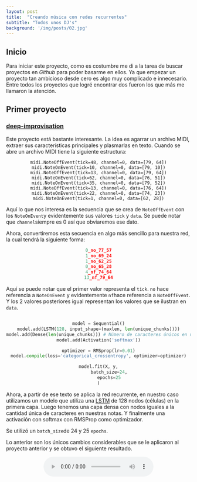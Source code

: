```yaml
---
layout: post
title:  "Creando música con redes recurrentes"
subtitle: "Todos unos DJ's"
background: '/img/posts/02.jpg'
---
```


## Inicio

Para iniciar este proyecto, como es costumbre me di a la tarea de buscar proyectos en
*Github* para poder basarme en ellos. Ya que empezar un proyecto tan ambicioso desde cero es algo
muy complicado e innecesario. Entre todos los proyectos que logré encontrar dos fueron los que más
me llamaron la atención.

## Primer proyecto

### [deep-improvisation](https://github.com/tatsuyah/deep-improvisation)

Este proyecto está bastante interesante. La idea es agarrar un archivo MIDI, extraer sus características
principales y plasmarlas en texto. Cuando se abre un archivo MIDI tiene la siguiente estructura:

<center>

```
midi.NoteOffEvent(tick=48, channel=0, data=[79, 64])
midi.NoteOnEvent(tick=10, channel=0, data=[79, 10])
midi.NoteOffEvent(tick=13, channel=0, data=[79, 64])
midi.NoteOnEvent(tick=62, channel=0, data=[76, 51])
midi.NoteOnEvent(tick=35, channel=0, data=[79, 52])
midi.NoteOffEvent(tick=13, channel=0, data=[76, 64])
midi.NoteOnEvent(tick=22, channel=0, data=[74, 23])
midi.NoteOnEvent(tick=1, channel=0, data=[62, 28])
```

</center>

Aquí lo que nos interesa es la secuencia que se crea de `NoteOffEvent` con los `NoteOnEvent`y evidentemente
sus valores `tick` y `data`. Se puede notar que `channel`siempre es 0 así que obviaremos ese dato.

Ahora, convertiremos esta secuencia en algo más sencillo para nuestra red, la cual tendrá la siguiente
forma:

<center>

```python
0_no_77_57
1_no_69_24
1_no_62_25
0_no_65_28
4_nf_74_64
13_nf_79_64
```
</center>

Aquí se puede notar que el primer valor representa el `tick`. `no` hace referencia a `NoteOnEvent` y
evidentemente `nf`hace referencia a `NoteOffEvent`. Y los 2 valores posteriores igual representan los
valores que se ilustran en `data`.

<center>

```python

model = Sequential()
model.add(LSTM(128, input_shape=(maxlen, len(unique_chunks))))
model.add(Dense(len(unique_chunks))) # Número de caracteres únicos en nuestra cadena.
model.add(Activation('softmax'))

optimizer = RMSprop(lr=0.01)
model.compile(loss='categorical_crossentropy', optimizer=optimizer)

model.fit(X, y,
        batch_size=24,
        epochs=25
)

```

</center>

Ahora, a partir de ese texto se aplica la red recurrente, en nuestro caso utilizamos un modelo que utiliza
una [LSTM](https://colah.github.io/posts/2015-08-Understanding-LSTMs/) de 128 nodos (células) en la primera capa. Luego tenemos una capa densa con nodos iguales a la cantidad única de caracteres en nuestras notas.
Y finalmente una activación con softmax con RMSProp como optimizador.

Se utilizó un `batch_size`de 24 y 25 `epochs`.

Lo anterior son los únicos cambios considerables que se le aplicaron al proyecto anterior y se obtuvo
el siguiente resultado.

<center> <audio src="/extras/cancion_1.mpeg" controls preload></audio> </center>
